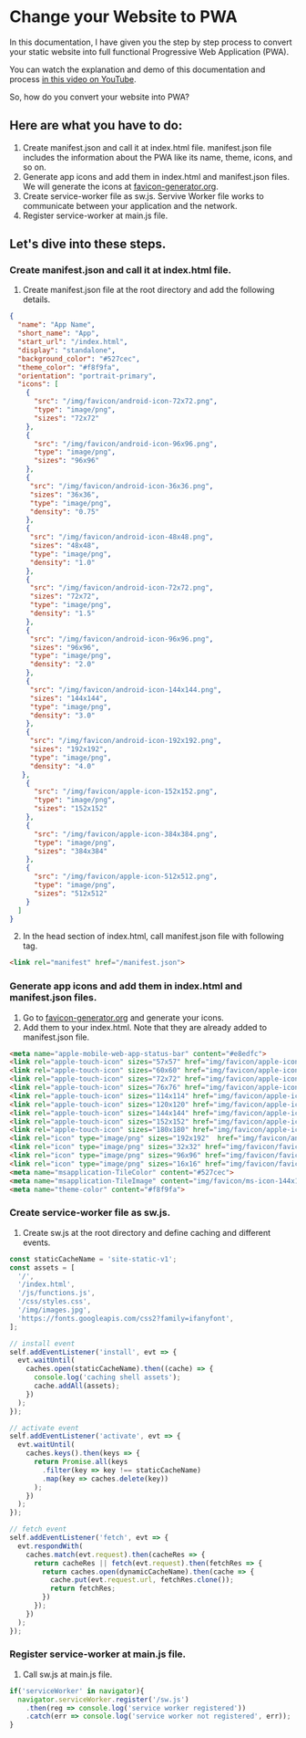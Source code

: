 # Change your Website to PWA
In this documentation, I have given you the step by step process to convert your static website into full functional Progressive Web Application (PWA).

You can watch the explanation and demo of this documentation and process [in this video on YouTube](https://youtu.be/novOo2cjWbs).

So, how do you convert your website into PWA?
## Here are what you have to do:
1. Create manifest.json and call it at index.html file.
    manifest.json file includes the information about the PWA like its name, theme, icons, and so on.
2. Generate app icons and add them in index.html and manifest.json files.
    We will generate the icons at [favicon-generator.org](https://www.favicon-generator.org).
3. Create service-worker file as sw.js.
    Servive Worker file works to communicate between your application and the network.
4. Register service-worker at main.js file.

## Let's dive into these steps.
### Create manifest.json and call it at index.html file.
  1. Create manifest.json file at the root directory and add the following details.
  ```json
  {
    "name": "App Name",
    "short_name": "App",
    "start_url": "/index.html",
    "display": "standalone",
    "background_color": "#527cec",
    "theme_color": "#f8f9fa",
    "orientation": "portrait-primary",
    "icons": [
      {
        "src": "/img/favicon/android-icon-72x72.png",
        "type": "image/png",
        "sizes": "72x72"
      },
      {
        "src": "/img/favicon/android-icon-96x96.png",
        "type": "image/png",
        "sizes": "96x96"
      },
      {
       "src": "/img/favicon/android-icon-36x36.png",
       "sizes": "36x36",
       "type": "image/png",
       "density": "0.75"
      },
      {
       "src": "/img/favicon/android-icon-48x48.png",
       "sizes": "48x48",
       "type": "image/png",
       "density": "1.0"
      },
      {
       "src": "/img/favicon/android-icon-72x72.png",
       "sizes": "72x72",
       "type": "image/png",
       "density": "1.5"
      },
      {
       "src": "/img/favicon/android-icon-96x96.png",
       "sizes": "96x96",
       "type": "image/png",
       "density": "2.0"
      },
      {
       "src": "/img/favicon/android-icon-144x144.png",
       "sizes": "144x144",
       "type": "image/png",
       "density": "3.0"
      },
      {
       "src": "/img/favicon/android-icon-192x192.png",
       "sizes": "192x192",
       "type": "image/png",
       "density": "4.0"
     },
      {
        "src": "/img/favicon/apple-icon-152x152.png",
        "type": "image/png",
        "sizes": "152x152"
      },
      {
        "src": "/img/favicon/apple-icon-384x384.png",
        "type": "image/png",
        "sizes": "384x384"
      },
      {
        "src": "/img/favicon/apple-icon-512x512.png",
        "type": "image/png",
        "sizes": "512x512"
      }
    ]
  }
  ```
  2. In the head section of index.html, call manifest.json file with following tag.
  ```html
  <link rel="manifest" href="/manifest.json">
  ```

### Generate app icons and add them in index.html and manifest.json files.
  1. Go to [favicon-generator.org](https://www.favicon-generator.org) and generate your icons.
  2. Add them to your index.html. Note that they are already added to manifest.json file.
  ```html
  <meta name="apple-mobile-web-app-status-bar" content="#e8edfc">
  <link rel="apple-touch-icon" sizes="57x57" href="img/favicon/apple-icon-57x57.png">
  <link rel="apple-touch-icon" sizes="60x60" href="img/favicon/apple-icon-60x60.png">
  <link rel="apple-touch-icon" sizes="72x72" href="img/favicon/apple-icon-72x72.png">
  <link rel="apple-touch-icon" sizes="76x76" href="img/favicon/apple-icon-76x76.png">
  <link rel="apple-touch-icon" sizes="114x114" href="img/favicon/apple-icon-114x114.png">
  <link rel="apple-touch-icon" sizes="120x120" href="img/favicon/apple-icon-120x120.png">
  <link rel="apple-touch-icon" sizes="144x144" href="img/favicon/apple-icon-144x144.png">
  <link rel="apple-touch-icon" sizes="152x152" href="img/favicon/apple-icon-152x152.png">
  <link rel="apple-touch-icon" sizes="180x180" href="img/favicon/apple-icon-180x180.png">
  <link rel="icon" type="image/png" sizes="192x192"  href="img/favicon/android-icon-192x192.png">
  <link rel="icon" type="image/png" sizes="32x32" href="img/favicon/favicon-32x32.png">
  <link rel="icon" type="image/png" sizes="96x96" href="img/favicon/favicon-96x96.png">
  <link rel="icon" type="image/png" sizes="16x16" href="img/favicon/favicon-16x16.png">
  <meta name="msapplication-TileColor" content="#527cec">
  <meta name="msapplication-TileImage" content="img/favicon/ms-icon-144x144.png">
  <meta name="theme-color" content="#f8f9fa">
  ```
### Create service-worker file as sw.js.
  1. Create sw.js at the root directory and define caching and different events.
  ```js
  const staticCacheName = 'site-static-v1';
  const assets = [
    '/',
    '/index.html',
    '/js/functions.js',
    '/css/styles.css',
    '/img/images.jpg',
    'https://fonts.googleapis.com/css2?family=ifanyfont',
  ];

  // install event
  self.addEventListener('install', evt => {
    evt.waitUntil(
      caches.open(staticCacheName).then((cache) => {
        console.log('caching shell assets');
        cache.addAll(assets);
      })
    );
  });

  // activate event
  self.addEventListener('activate', evt => {
    evt.waitUntil(
      caches.keys().then(keys => {
        return Promise.all(keys
          .filter(key => key !== staticCacheName)
          .map(key => caches.delete(key))
        );
      })
    );
  });

  // fetch event
  self.addEventListener('fetch', evt => {
    evt.respondWith(
      caches.match(evt.request).then(cacheRes => {
        return cacheRes || fetch(evt.request).then(fetchRes => {
          return caches.open(dynamicCacheName).then(cache => {
            cache.put(evt.request.url, fetchRes.clone());
            return fetchRes;
          })
        });
      })
    );
  });

  ```

### Register service-worker at main.js file.
  1. Call sw.js at main.js file.
  ```js
  if('serviceWorker' in navigator){
    navigator.serviceWorker.register('/sw.js')
      .then(reg => console.log('service worker registered'))
      .catch(err => console.log('service worker not registered', err));
  }
  ```

